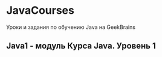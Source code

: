 # JavaCourses
Уроки и задания по обучению Java на GeekBrains

<h2> Java1 - модуль Курса Java. Уровень 1</h2>


